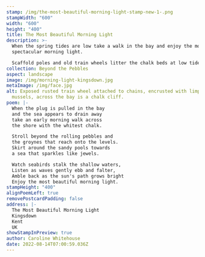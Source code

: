 ```yaml
---
stamp: /img/the-most-beautiful-morning-light-stamp-new-1-.png
stampWidth: "600"
width: "600"
height: "400"
title: The Most Beautiful Morning Light
description: >-
  When the spring tides are low take a walk in the bay and enjoy the most
  spectacular morning light.

  Scaffold poles and old train wheels litter the chalk beds at low tides and have become home to various sea life. I have been told they are the remnants of old sea defences.
collection: Beyond the Pebbles
aspect: landscape
image: /img/morning-light-kingsdown.jpg
metaImage: /img/face.jpg
alt: Exposed rusted train wheel attached to chains, encrusted with limpets and
  mussels, across the bay is a chalk cliff.
poem: |-
  When the plug is pulled in the bay 
  and the sea appears to drain away 
  take an early morning walk across 
  the shore with the whitest chalk.

  Stroll beyond the rolling pebbles and
  the groynes that reach onto the levels.
  Skirt around the sandy pools towards
  a sea that sparkles like jewels.

  Watch seabirds stalk the shallow waters,
  Listen as waves gently ebb and falter,
  Amble back as the sun's path grows bright
  Enjoy the most beautiful morning light.
stampHeight: "400"
alignPoemLeft: true
removePostcardPadding: false
address: |-
  The Most Beautiful Morning Light
  Kingsdown
  Kent
  UK
showStampInPreview: true
author: Caroline Whitehouse
date: 2022-08-14T07:00:59.036Z
---
```

